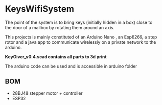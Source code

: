 # KeysWifiSystem
 The point of the system is to bring keys (initially hidden in a box) close to the door of a mailbox by rotating them around an axis.  

 This projects is mainly constituted of an Arduino Nano , an Esp8266, a step rotor and a java app to communicate wirelessly on a private network to  the arduino. 

**KeyGiver_v0.4.scad contains all parts to 3d print**

The arduino code can be used and is accessible in arduino folder

## BOM
- 28BJ48 stepper motor + controller
- ESP32
